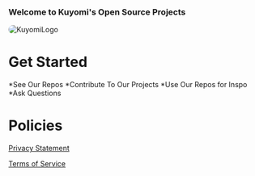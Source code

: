 ### Welcome to Kuyomi's Open Source Projects


<img src="http://ecsv4-content-assets.kuyomistatic.com/wp-content/uploads/2024/03/Untitled-design-34.png" alt="KuyomiLogo" style="border-radius: 9px;">



# Get Started

*See Our Repos
*Contribute To Our Projects
*Use Our Repos for Inspo
*Ask Questions


# Policies

[Privacy Statement](https://support.kuyomi.co/hc/en-us/article/kuyomi-privacy-statement/)

[Terms of Service](https://support.kuyomi.co/hc/en-us/article/terms-of-service/)
